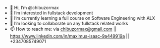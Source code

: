 - 👋 Hi, I’m @chibuzormax
- 👀 I’m interested in fullstack development 
- 🌱 I’m currently learning a full course on Software Engineering with ALX
- 💞️ I’m looking to collaborate on any fullstack related works
- 📫 How to reach me: via chibuzormax@gmail.com || https://www.linkedin.com/in/maximus-isaac-9a449919a || +2347085749071

<!---
chibuzormax/chibuzormax is a ✨ special ✨ repository because its `README.md` (this file) appears on your GitHub profile.
You can click the Preview link to take a look at your changes.
--->
